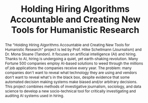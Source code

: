 ---
done: 'FALSE'
pid: hiring-ai
title: Holding Hiring Algorithms Accountable and Creating New Tools for Humanistic
  Research
category: DH Seed Grant Recipient
cohort_year: '2020'
tagline: Revealing the reality of hiring patterns through AI
abstract: 'The "Holding Hiring Algorithms Accountable and Creating New Tools for Humanistic
  Research" project is led by Prof. Hilke Schellmann (Journalism) and Dr. Mona Sloane
  (Tandon). It focuses on artificial intelligence (AI) and hiring. Thanks to AI, hiring
  is undergoing a quiet, yet earth-shaking revolution. Many Fortune 500 companies
  employ AI-based solutions to weed through the millions of job applications the companies
  receive every year. The problem\: many companies don\''t want to reveal what technology
  they are using and vendors don\''t want to reveal what\''s in the black box, despite
  evidence that some automated decision making systems make biased and/or arbitrary
  decisions. This project combines methods of investigative journalism, sociology,
  and data science to develop a new socio-technical tool for critically investigating
  and auditing AI systems used in hiring.'
limerick: |
  Using FOIA this team will soon try
  To rewrite the story of why
  If you don't get a job
  It could be that the snob
  That rejects you's a black-box AI
pis: schellmann; sloane
link:
local_image:
original_img:
layout: project
---